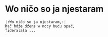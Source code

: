 # Wo ničo so ja njestaram

```
|:Wo ničo so ja njestaram,:| 
hač hdźe dźens w nocy budu spać, 
fideralala ...
```

